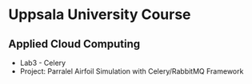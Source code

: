 # Uppsala University Course
## Applied Cloud Computing
- Lab3 - Celery
- Project: Parralel Airfoil Simulation with Celery/RabbitMQ Framework

